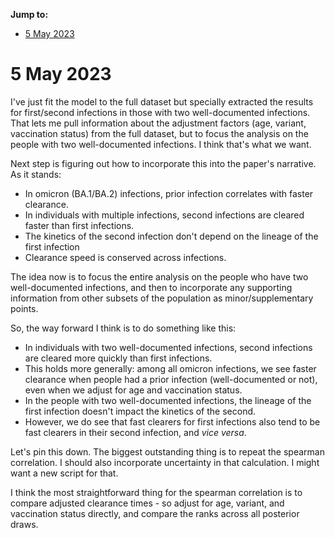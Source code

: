 __Jump to:__ 

- [5 May 2023](#5-May-2023)

# 5 May 2023

I've just fit the model to the full dataset but specially extracted the results for first/second infections in those with two well-documented infections. That lets me pull information about the adjustment factors (age, variant, vaccination status) from the full dataset, but to focus the analysis on the people with two well-documented infections. I think that's what we want. 

Next step is figuring out how to incorporate this into the paper's narrative. As it stands: 

- In omicron (BA.1/BA.2) infections, prior infection correlates with faster clearance. 
- In individuals with multiple infections, second infections are cleared faster than first infections. 
- The kinetics of the second infection don't depend on the lineage of the first infection 
- Clearance speed is conserved across infections. 

The idea now is to focus the entire analysis on the people who have two well-documented infections, and then to incorporate any supporting information from other subsets of the population as minor/supplementary points. 

So, the way forward I think is to do something like this: 

- In individuals with two well-documented infections, second infections are cleared more quickly than first infections. 
- This holds more generally: among all omicron infections, we see faster clearance when people had a prior infection (well-documented or not), even when we adjust for age and vaccination status. 
- In the people with two well-documented infections, the lineage of the first infection doesn't impact the kinetics of the second. 
- However, we do see that fast clearers for first infections also tend to be fast clearers in their second infection, and _vice versa_. 

Let's pin this down. The biggest outstanding thing is to repeat the spearman correlation. I should also incorporate uncertainty in that calculation. I might want a new script for that. 

I think the most straightforward thing for the spearman correlation is to compare adjusted clearance times - so adjust for age, variant, and vaccination status directly, and compare the ranks across all posterior draws. 


